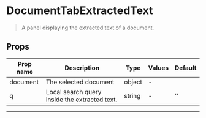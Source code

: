 # DocumentTabExtractedText

> A panel displaying the extracted text of a document.

## Props

| Prop name | Description                                   | Type   | Values | Default |
| --------- | --------------------------------------------- | ------ | ------ | ------- |
| document  | The selected document                         | object | -      |         |
| q         | Local search query inside the extracted text. | string | -      | ''      |

---
